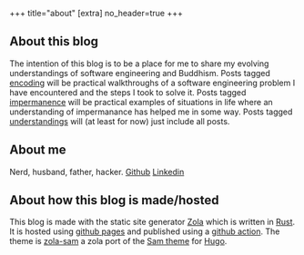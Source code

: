 +++
title="about"
[extra]
no_header=true
+++

## About this blog
The intention of this blog is to be a place for me to share my evolving understandings of software engineering and Buddhism.
Posts tagged [encoding][encoding] will be practical walkthroughs of a software engineering problem I have encountered and the steps I took to solve it.
Posts tagged [impermanence][impermanence] will be practical examples of situations in life where an understanding of impermanance has helped me in some way.
Posts tagged [understandings][understandings] will (at least for now) just include all posts.

## About me
Nerd, husband, father, hacker.
[Github][github]
[Linkedin][linkedin]

## About how this blog is made/hosted
This blog is made with the static site generator [Zola][zola] which is written in [Rust][rust].
It is hosted using [github pages][src] and published using a [github action][action].
The theme is [zola-sam][zola-sam] a zola port of the [Sam theme][og-sam] for [Hugo][hugo].

[encoding]: https://blog.impermanent.tech/tags/encoding/
[impermanence]: http://blog.impermanent.tech/tags/impermanence/
[understandings]: http://blog.impermanent.tech/tags/understandings/
[zola]: https://getzola.org
[rust]: https://www.rust-lang.org/
[src]: https://github.com/trown/trown.github.io
[action]: https://github.com/shalzz/zola-deploy-action
[zola-sam]: https://github.com/janbaudisch/zola-sam
[og-sam]: https://github.com/victoriadotdev/hugo-theme-sam
[hugo]: https://gohugo.io
[github]: https://github.com/trown
[linkedin]: https://www.linkedin.com/in/john-trowbridge-06531a6a/
